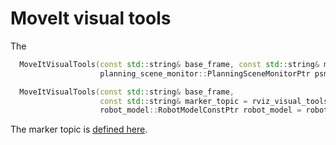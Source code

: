 # MoveIt visual tools

The 

```C++
  MoveItVisualTools(const std::string& base_frame, const std::string& marker_topic,
                    planning_scene_monitor::PlanningSceneMonitorPtr psm);

  MoveItVisualTools(const std::string& base_frame,
                    const std::string& marker_topic = rviz_visual_tools::RVIZ_MARKER_TOPIC,
                    robot_model::RobotModelConstPtr robot_model = robot_model::RobotModelConstPtr());
```
The marker topic is [defined here](https://github.com/PickNikRobotics/rviz_visual_tools/blob/1a1a4d153acdb465606d4c058cb91dcffdd1eb28/include/rviz_visual_tools/rviz_visual_tools.h#L86).
